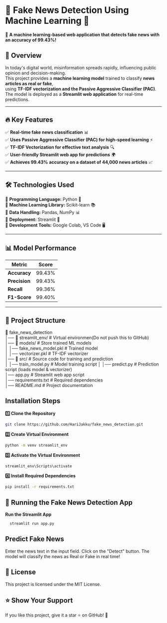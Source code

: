 # 📰 Fake News Detection Using Machine Learning 🤖  

🚀 **A machine learning-based web application that detects fake news with an accuracy of 99.43%!**  

## 📌 Overview  
In today's digital world, misinformation spreads rapidly, influencing public opinion and decision-making.  
This project provides a **machine learning model** trained to classify **news articles as real or fake**,  
using **TF-IDF vectorization and the Passive Aggressive Classifier (PAC)**.  
The model is deployed as a **Streamlit web application** for real-time predictions.  

---

## 🔥 Key Features  
✅ **Real-time fake news classification** 📊  
✅ **Uses Passive Aggressive Classifier (PAC) for high-speed learning** ⚡  
✅ **TF-IDF Vectorization for effective text analysis** 🔍  
✅ **User-friendly Streamlit web app for predictions** 🌍  
✅ **Achieves 99.43% accuracy on a dataset of 44,000 news articles** 📈  

---

## 🛠 Technologies Used  
🔹 **Programming Language:** Python 🐍  
🔹 **Machine Learning Library:** Scikit-learn 📚  
🔹 **Data Handling:** Pandas, NumPy 📊  
🔹 **Deployment:** Streamlit 🚀  
🔹 **Development Tools:** Google Colab, VS Code 🖥️  

---

## 📊 Model Performance  
| Metric      | Score  |  
|------------|--------|  
| **Accuracy**  | 99.43%  |  
| **Precision** | 99.43%  |  
| **Recall**    | 99.36%  |  
| **F1-Score**  | 99.40%  |  

---

## 📂 Project Structure  
📂 fake_news_detection  
│── 📂 streamlit_env/        # Virtual environmen(Do not push this to GitHub)  
│── 📂 models/               # Store trained ML models  
│   │── fake_news_model.pkl  # Trained model  
│   │── vectorizer.pkl       # TF-IDF vectorizer  
│── 📂 src/                  # Source code for training and prediction  
│   │── train_model.py       # Model training script 
│   │── predict.py           # Prediction script (loads model & vectorizer)  
│── app.py                   # Streamlit web app script  
│── requirements.txt         # Required dependencies  
│── README.md                # Project documentation  

## Installation Steps
**1️⃣ Clone the Repository**
   ```bash
   git clone https://github.com/HariJakku/fake_news_detection.git
   ```
**2️⃣ Create Virtual Environment**
   ```bash
   python -m venv streamlit_env
   ```
**3️⃣ Activate the Virtual Environment**
   ```bash
   streamlit_env\Scripts\activate

   ```
**4️⃣ Install Required Dependencies**


   ```bash
  pip install -r requirements.txt

   ```
## 🚀 Running the Fake News Detection App

**Run the Streamlit App**
 ```bash
   streamlit run app.py
 ```

## Predict Fake News
Enter the news text in the input field.
Click on the "Detect" button.
The model will classify the news as Real or Fake in real time!

## 📄 License
This project is licensed under the MIT License.
## ⭐ Show Your Support
If you like this project, give it a star ⭐ on GitHub! 🚀


   










 

